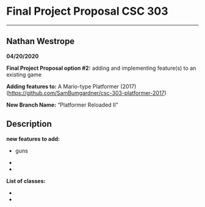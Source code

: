 # Final Project Proposal CSC 303
-------------------------------------------------
## **Nathan Westrope**

**04/20/2020**

**Final Project Proposal option #2:** adding and implementing feature(s) to an existing game


**Adding features to:** A Mario-type Platformer (2017)
(https://github.com/SamBumgardner/csc-303-platformer-2017)

**New Branch Name:** “Platformer Reloaded II”

## Description

**new features to add:**

* guns

* 

* 

**List of classes:**

* 

* 
